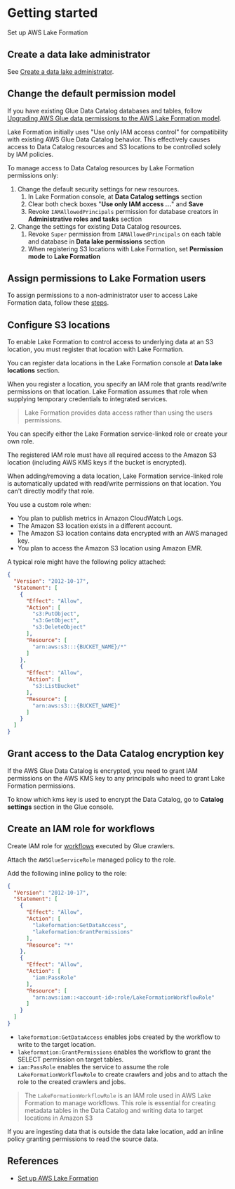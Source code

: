 # Getting started

Set up AWS Lake Formation


## Create a data lake administrator

See [Create a data lake administrator](https://docs.aws.amazon.com/lake-formation/latest/dg/initial-lf-config.html#create-data-lake-admin).


## Change the default permission model

If you have existing Glue Data Catalog databases and tables, follow [Upgrading AWS Glue data permissions to the AWS Lake Formation model](https://docs.aws.amazon.com/lake-formation/latest/dg/upgrade-glue-lake-formation.html).

Lake Formation initially uses "Use only IAM access control" for compatibility with existing AWS Glue Data Catalog behavior. This effectively causes access to Data Catalog resources and S3 locations to be controlled solely by IAM policies.

To manage access to Data Catalog resources by Lake Formation permissions only:

1. Change the default security settings for new resources.
   1. In Lake Formation console, at **Data Catalog settings** section
   2. Clear both check boxes "**Use only IAM access ...**" and **Save**
   3. Revoke `IAMAllowedPrincipals` permission for database creators in **Administrative roles and tasks** section
2. Change the settings for existing Data Catalog resources.
   1. Revoke `Super` permission from `IAMAllowedPrincipals` on each table and database in **Data lake permissions** section
   2. When registering S3 locations with Lake Formation, set **Permission mode** to **Lake Formation**



## Assign permissions to Lake Formation users

To assign permissions to a non-administrator user to access Lake Formation data, follow these [steps](https://docs.aws.amazon.com/lake-formation/latest/dg/initial-lf-config.html#permissions-lf-principal).


## Configure S3 locations

To enable Lake Formation to control access to underlying data at an S3 location, you must register that location with Lake Formation.

You can register data locations in the Lake Formation console at **Data lake locations** section.

When you register a location, you specify an IAM role that grants read/write permissions on that location. Lake Formation assumes that role when supplying temporary credentials to integrated services.

> Lake Formation provides data access rather than using the users permissions.

You can specify either the Lake Formation service-linked role or create your own role.

The registered IAM role must have all required access to the Amazon S3 location (including AWS KMS keys if the bucket is encrypted).

When adding/removing a data location, Lake Formation service-linked role is automatically updated with read/write permissions on that location. You can't directly modify that role.

You use a custom role when:
- You plan to publish metrics in Amazon CloudWatch Logs.
- The Amazon S3 location exists in a different account.
- The Amazon S3 location contains data encrypted with an AWS managed key.
- You plan to access the Amazon S3 location using Amazon EMR.

A typical role might have the following policy attached:
```json
{
  "Version": "2012-10-17",
  "Statement": [
    {
      "Effect": "Allow",
      "Action": [
        "s3:PutObject",
        "s3:GetObject",
        "s3:DeleteObject"
      ],
      "Resource": [
        "arn:aws:s3:::{BUCKET_NAME}/*"
      ]
    },
    {
      "Effect": "Allow",
      "Action": [
        "s3:ListBucket"
      ],
      "Resource": [
        "arn:aws:s3:::{BUCKET_NAME}"
      ]
    }
  ]
}
```


## Grant access to the Data Catalog encryption key

If the AWS Glue Data Catalog is encrypted, you need to grant IAM permissions on the AWS KMS key to any principals who need to grant Lake Formation permissions.

To know which kms key is used to encrypt the Data Catalog, go to **Catalog settings** section in the Glue console.


## Create an IAM role for workflows

Create IAM role for [workflows](../lake-formation.md#workflow) executed by Glue crawlers.

Attach the `AWSGlueServiceRole` managed policy to the role.

Add the following inline policy to the role:
```json
{
  "Version": "2012-10-17",
  "Statement": [
    {
      "Effect": "Allow",
      "Action": [
        "lakeformation:GetDataAccess",
        "lakeformation:GrantPermissions"
      ],
      "Resource": "*"
    },
    {
      "Effect": "Allow",
      "Action": [
        "iam:PassRole"
      ],
      "Resource": [
        "arn:aws:iam::<account-id>:role/LakeFormationWorkflowRole"
      ]
    }
  ]
}
```
- `lakeformation:GetDataAccess` enables jobs created by the workflow to write to the target location.
- `lakeformation:GrantPermissions` enables the workflow to grant the SELECT permission on target tables.
- `iam:PassRole` enables the service to assume the role `LakeFormationWorkflowRole` to create crawlers and jobs and to attach the role to the created crawlers and jobs.

> The `LakeFormationWorkflowRole` is an IAM role used in AWS Lake Formation to manage workflows. This role is essential for creating metadata tables in the Data Catalog and writing data to target locations in Amazon S3

If you are ingesting data that is outside the data lake location, add an inline policy granting permissions to read the source data.


## References

- [Set up AWS Lake Formation](https://docs.aws.amazon.com/lake-formation/latest/dg/initial-lf-config.html)
